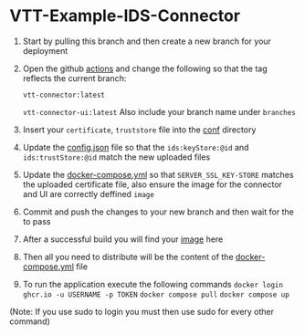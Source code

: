 # VTT-Example-IDS-Connector

1. Start by pulling this branch and then create a new branch for your deployment
2. Open the github [actions](.github/workflows/docker-build.yml) and change the following so that the tag reflects the current branch:
   
   ```vtt-connector:latest``` 
   
   ```vtt-connector-ui:latest```
   Also include your branch name under ```branches```
3. Insert your ```certificate```, ```truststore``` file into the [conf](./conf/) directory
4. Update the [config.json](./conf/config.json) file so that the ```ids:keyStore:@id``` and ```ids:trustStore:@id``` match the new uploaded files
5. Update the [docker-compose.yml](docker-compose.yml) so that ```SERVER_SSL_KEY-STORE``` matches the uploaded certificate file, also ensure the image for the connector and UI are correctly deffined ```image```
6. Commit and push the changes to your new branch and then wait for the  to pass
7. After a successful build you will find your [image](https://github.com/Advanced-Dataspaces-VTT/VTT-Example-IDS-Connector/pkgs/container/vtt-example-ids-connector%2Fvtt-connector) here
8. Then all you need to distribute will be the content of the [docker-compose.yml](docker-compose.yml) file
9. To run the application execute the following commands
```docker login ghcr.io -u USERNAME -p TOKEN```
```docker compose pull```
```docker compose up```

(Note: If you use sudo to login you must then use sudo for every other command)





